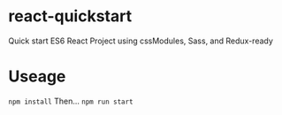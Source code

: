 # react-quickstart
Quick start ES6 React Project using cssModules, Sass, and Redux-ready

# Useage
`npm install`
Then...
`npm run start`
